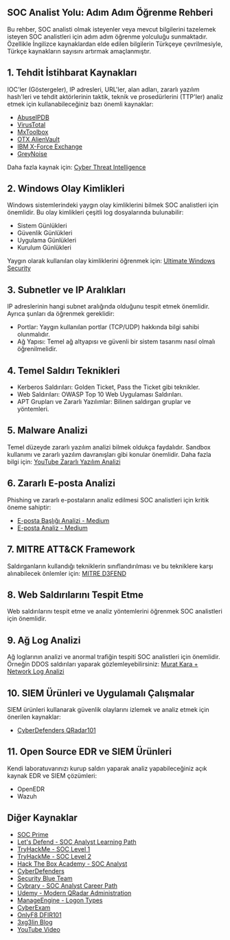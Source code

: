 ## **SOC Analist Yolu: Adım Adım Öğrenme Rehberi**

Bu rehber, SOC analisti olmak isteyenler veya mevcut bilgilerini tazelemek isteyen SOC analistleri için adım adım öğrenme yolculuğu sunmaktadır. Özellikle İngilizce kaynaklardan elde edilen bilgilerin Türkçeye çevrilmesiyle, Türkçe kaynakların sayısını artırmak amaçlanmıştır.

## **1. Tehdit İstihbarat Kaynakları**
IOC'ler (Göstergeler), IP adresleri, URL'ler, alan adları, zararlı yazılım hash'leri ve tehdit aktörlerinin taktik, teknik ve prosedürlerini (TTP'ler) analiz etmek için kullanabileceğiniz bazı önemli kaynaklar:

+ [AbuseIPDB](https://www.abuseipdb.com/)
+ [VirusTotal](https://www.virustotal.com/)
+ [MxToolbox](https://mxtoolbox.com/)
+ [OTX AlienVault](https://otx.alienvault.com/)
+ [IBM X-Force Exchange](https://exchange.xforce.ibmcloud.com/)
+ [GreyNoise](https://www.greynoise.io/)

Daha fazla kaynak için: [Cyber Threat Intelligence](https://start.me/p/wMrA5z/cyber-threat-intelligence)

## **2. Windows Olay Kimlikleri**
Windows sistemlerindeki yaygın olay kimliklerini bilmek SOC analistleri için önemlidir. Bu olay kimlikleri çeşitli log dosyalarında bulunabilir:

+ Sistem Günlükleri
+ Güvenlik Günlükleri
+ Uygulama Günlükleri
+ Kurulum Günlükleri

Yaygın olarak kullanılan olay kimliklerini öğrenmek için: [Ultimate Windows Security](https://www.ultimatewindowssecurity.com/securitylog/encyclopedia/)

## **3. Subnetler ve IP Aralıkları**
IP adreslerinin hangi subnet aralığında olduğunu tespit etmek önemlidir. Ayrıca şunları da öğrenmek gereklidir:

+ Portlar: Yaygın kullanılan portlar (TCP/UDP) hakkında bilgi sahibi olunmalıdır.
+ Ağ Yapısı: Temel ağ altyapısı ve güvenli bir sistem tasarımı nasıl olmalı öğrenilmelidir.

## **4. Temel Saldırı Teknikleri**

+ Kerberos Saldırıları: Golden Ticket, Pass the Ticket gibi teknikler.
+ Web Saldırıları: OWASP Top 10 Web Uygulaması Saldırıları.
+ APT Grupları ve Zararlı Yazılımlar: Bilinen saldırgan gruplar ve yöntemleri.

## **5. Malware Analizi**
Temel düzeyde zararlı yazılım analizi bilmek oldukça faydalıdır. Sandbox kullanımı ve zararlı yazılım davranışları gibi konular önemlidir. Daha fazla bilgi için: [YouTube Zararlı Yazılım Analizi](https://www.youtube.com/watch?v=xGEV7NKqZ9k&list=PLRzqj5IrfWN4M4e1XEbKc1E9lF1aInt3y)

## **6. Zararlı E-posta Analizi**
Phishing ve zararlı e-postaların analiz edilmesi SOC analistleri için kritik öneme sahiptir:

+ [E-posta Başlığı Analizi - Medium](https://medium.com/@furkanskr/mail-ba%C5%9Fl%C4%B1%C4%9F%C4%B1-analizi-e-mail-header-analysis-c30cea03c2e0)
+ [E-posta Analiz - Medium](https://medium.com/@tbkvgc7.2/email-analiz-ada499afc733)

## **7. MITRE ATT&CK Framework**
Saldırganların kullandığı tekniklerin sınıflandırılması ve bu tekniklere karşı alınabilecek önlemler için: [MITRE D3FEND](https://d3fend.mitre.org/)

## **8. Web Saldırılarını Tespit Etme**
Web saldırılarını tespit etme ve analiz yöntemlerini öğrenmek SOC analistleri için önemlidir.

## **9. Ağ Log Analizi**
Ağ loglarının analizi ve anormal trafiğin tespiti SOC analistleri için önemlidir. Örneğin DDOS saldırıları yaparak gözlemleyebilirsiniz: [Murat Kara + Network Log Analizi](https://www.muratkara.com/network/Network.pdf)

## **10. SIEM Ürünleri ve Uygulamalı Çalışmalar**
SIEM ürünleri kullanarak güvenlik olaylarını izlemek ve analiz etmek için önerilen kaynaklar:

+ [CyberDefenders QRadar101](https://cyberdefenders.org/blueteam-ctf-challenges/qradar101/)

## **11. Open Source EDR ve SIEM Ürünleri**
Kendi laboratuvarınızı kurup saldırı yaparak analiz yapabileceğiniz açık kaynak EDR ve SIEM çözümleri:

+ OpenEDR
+ Wazuh

## **Diğer Kaynaklar**

+ [SOC Prime](https://socprime.com/)
+ [Let's Defend - SOC Analyst Learning Path](https://app.letsdefend.io/path/soc-analyst-learning-path)
+ [TryHackMe - SOC Level 1](https://tryhackme.com/r/path/outline/soclevel1)
+ [TryHackMe - SOC Level 2](https://tryhackme.com/r/path/outline/soclevel2)
+ [Hack The Box Academy - SOC Analyst](https://academy.hackthebox.com/path/preview/soc-analyst)
+ [CyberDefenders](https://cyberdefenders.org/)
+ [Security Blue Team](https://www.securityblue.team/)
+ [Cybrary - SOC Analyst Career Path](https://www.cybrary.it/career-path/soc-analyst)
+ [Udemy - Modern QRadar Administration](https://www.udemy.com/course/modern-qradar-administration/?couponCode=LETSLEARNNOW)
+ [ManageEngine - Logon Types](https://www.manageengine.com/products/active-directory-audit/learn/what-are-logon-types.html)
+ [CyberExam](https://cyberexam.io/)
+ [OnlyF8 DFIR101](https://onlyf8.com/DFIR101-1.-b%C3%B6l%C3%BCm)
+ [3xg3lin Blog](https://3xg3lin.github.io/)
+ [YouTube Video](https://www.youtube.com/watch?v=rRaMjv3uu6Q)


